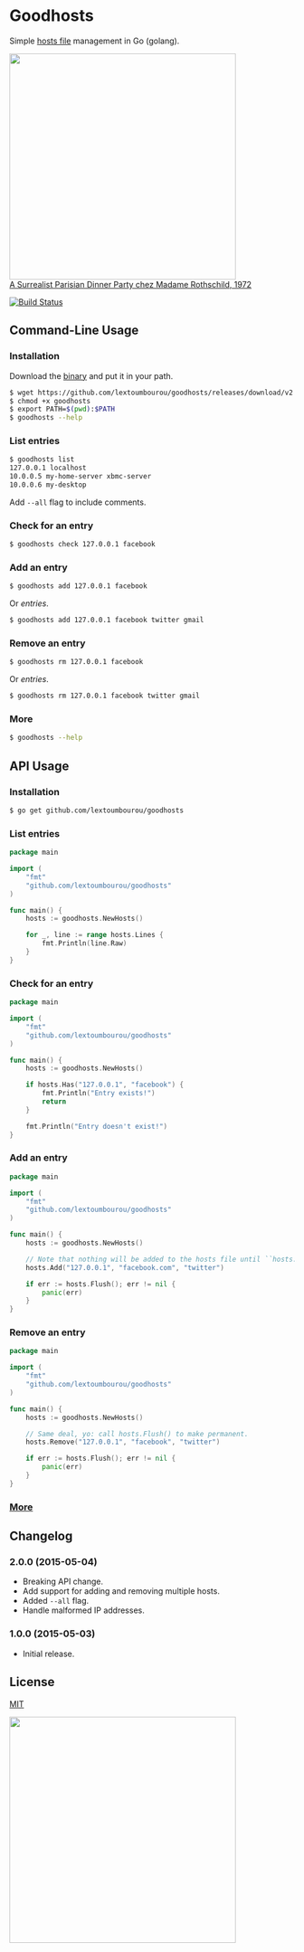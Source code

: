 # Goodhosts

Simple [hosts file](http://en.wikipedia.org/wiki/Hosts_%28file%29) management in Go (golang).

<img src="http://www.hangthebankers.com/wp-content/uploads/2013/09/Masks-Rothschild-party1.jpg" width=400><br>
[A Surrealist Parisian Dinner Party chez Madame Rothschild, 1972](http://www.messynessychic.com/2013/08/27/a-surrealist-parisian-dinner-party-chez-madame-rothschild-1972/)

[![Build Status](https://travis-ci.org/lextoumbourou/goodhosts.svg)](https://travis-ci.org/lextoumbourou/goodhosts)

## Command-Line Usage

### Installation

Download the [binary](http://github.com/lextoumbourou/goodhosts/releases/latest) and put it in your path.

```bash
$ wget https://github.com/lextoumbourou/goodhosts/releases/download/v2.0.0/goodhosts
$ chmod +x goodhosts
$ export PATH=$(pwd):$PATH
$ goodhosts --help
```

### List entries

```bash
$ goodhosts list
127.0.0.1 localhost
10.0.0.5 my-home-server xbmc-server
10.0.0.6 my-desktop
```

Add ```--all``` flag to include comments.

### Check for an entry

```bash
$ goodhosts check 127.0.0.1 facebook
```

### Add an entry

```bash
$ goodhosts add 127.0.0.1 facebook
```

Or *entries*.

```bash
$ goodhosts add 127.0.0.1 facebook twitter gmail
```

### Remove an entry

```bash
$ goodhosts rm 127.0.0.1 facebook
```

Or *entries*.

```bash
$ goodhosts rm 127.0.0.1 facebook twitter gmail
```

### More

```bash
$ goodhosts --help
```

## API Usage

### Installation

```bash
$ go get github.com/lextoumbourou/goodhosts
```

### List entries

```go
package main

import (
    "fmt"
    "github.com/lextoumbourou/goodhosts"
)

func main() {
    hosts := goodhosts.NewHosts()

    for _, line := range hosts.Lines {
        fmt.Println(line.Raw)
    }
}
```

### Check for an entry

```go
package main

import (
    "fmt"
    "github.com/lextoumbourou/goodhosts"
)

func main() {
    hosts := goodhosts.NewHosts()

    if hosts.Has("127.0.0.1", "facebook") {
        fmt.Println("Entry exists!")
        return
    }

    fmt.Println("Entry doesn't exist!")
}
```

### Add an entry

```go
package main

import (
    "fmt"
    "github.com/lextoumbourou/goodhosts"
)

func main() {
    hosts := goodhosts.NewHosts()

    // Note that nothing will be added to the hosts file until ``hosts.Flush`` is called.
    hosts.Add("127.0.0.1", "facebook.com", "twitter")

    if err := hosts.Flush(); err != nil {
        panic(err)
    }
}
```

### Remove an entry

```go
package main

import (
    "fmt"
    "github.com/lextoumbourou/goodhosts"
)

func main() {
    hosts := goodhosts.NewHosts()

    // Same deal, yo: call hosts.Flush() to make permanent.
    hosts.Remove("127.0.0.1", "facebook", "twitter")

    if err := hosts.Flush(); err != nil {
        panic(err)
    }
}
```

### [More](API.md)

## Changelog

### 2.0.0 (2015-05-04)

* Breaking API change.
* Add support for adding and removing multiple hosts.
* Added ``--all`` flag.
* Handle malformed IP addresses.

### 1.0.0 (2015-05-03)

- Initial release.

## License

[MIT](LICENSE)

<img src="http://static.messynessychic.com/wp-content/uploads/2013/08/rothschildparty2.jpg" width=400><br>
